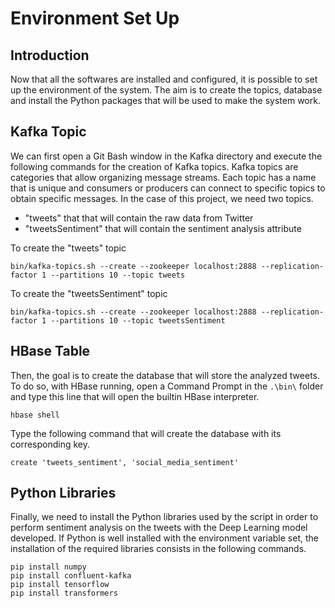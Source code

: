# Environment Set Up

## Introduction

Now that all the softwares are installed and configured, it is possible to set up the environment of the system. The aim is to create the topics, database and install the Python packages that will be used to make the system work.

## Kafka Topic

We can first open a Git Bash window in the Kafka directory and execute the following commands for the creation of Kafka topics. Kafka topics are categories that allow organizing message streams. Each topic has a name that is unique and consumers or producers can connect to specific topics to obtain specific messages. In the case of this project, we need two topics.

- "tweets" that that will contain the raw data from Twitter
- "tweetsSentiment" that will contain the sentiment analysis attribute

To create the "tweets" topic
~~~
bin/kafka-topics.sh --create --zookeeper localhost:2888 --replication-factor 1 --partitions 10 --topic tweets
~~~

To create the "tweetsSentiment" topic
~~~
bin/kafka-topics.sh --create --zookeeper localhost:2888 --replication-factor 1 --partitions 10 --topic tweetsSentiment
~~~

## HBase Table

Then, the goal is to create the database that will store the analyzed tweets. To do so, with HBase running, open a Command Prompt in the `.\bin\` folder and type this line that will open the builtin HBase interpreter. 
~~~
hbase shell
~~~

Type the following command that will create the database with its corresponding key.
~~~
create 'tweets_sentiment', 'social_media_sentiment'
~~~

## Python Libraries

Finally, we need to install the Python libraries used by the script in order to perform sentiment analysis on the tweets with the Deep Learning model developed. If Python is well installed with the environment variable set, the installation of the required libraries consists in the following commands.
~~~
pip install numpy
pip install confluent-kafka
pip install tensorflow
pip install transformers
~~~
